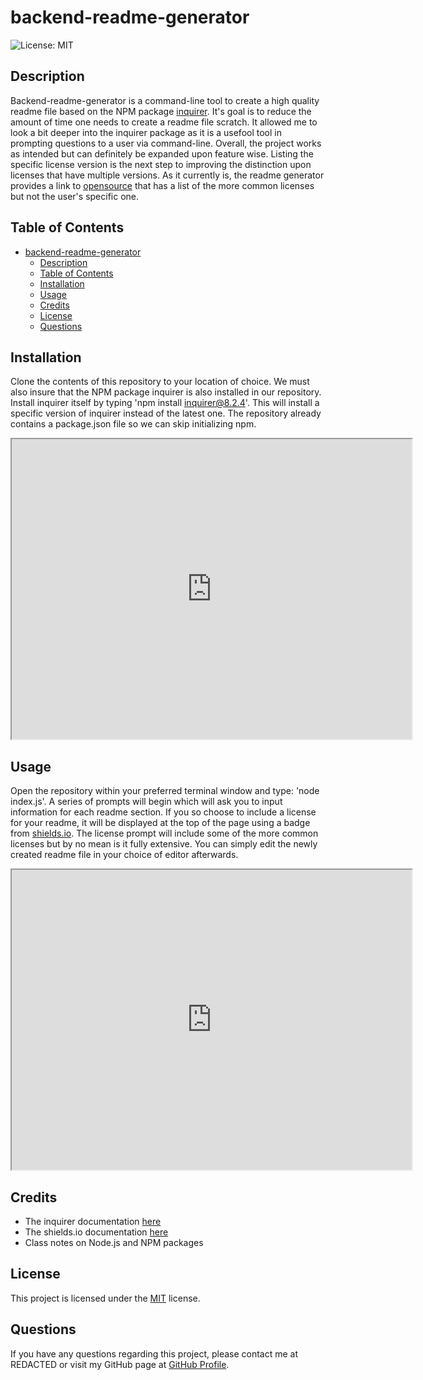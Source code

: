 # backend-readme-generator

![License: MIT](https://img.shields.io/badge/License-MIT-brightgreen.svg)

## Description
Backend-readme-generator is a command-line tool to create a high quality readme file based on the NPM package [inquirer](https://www.npmjs.com/package/inquirer). It's goal is to reduce the amount of time one needs to create a readme file scratch. It allowed me to look a bit deeper into the inquirer package as it is a usefool tool in prompting questions to a user via command-line. Overall, the project works as intended but can definitely be expanded upon feature wise. Listing the specific license version is the next step to improving the distinction upon licenses that have multiple versions. As it currently is, the readme generator provides a link to [opensource](https://opensource.org/licenses/) that has a list of the more common licenses but not the user's specific one.

## Table of Contents
- [backend-readme-generator](#backend-readme-generator)
  - [Description](#description)
  - [Table of Contents](#table-of-contents)
  - [Installation](#installation)
  - [Usage](#usage)
  - [Credits](#credits)
  - [License](#license)
  - [Questions](#questions)

## Installation
Clone the contents of this repository to your location of choice. We must also insure that the NPM package inquirer is also installed in our repository. Install inquirer itself by typing 'npm install inquirer@8.2.4'. This will install a specific version of inquirer instead of the latest one. The repository already contains a package.json file so we can skip initializing npm.

<iframe src="https://drive.google.com/file/d/1649zj1VWNTevNWJtlWhtqGjWbNZL91i4/preview" width="640" height="480"></iframe>

## Usage
Open the repository within your preferred terminal window and type: 'node index.js'. A series of prompts will begin which will ask you to input information for each readme section. If you so choose to include a license for your readme, it will be displayed at the top of the page using a badge from [shields.io](https://shields.io/). The license prompt will include some of the more common licenses but by no mean is it fully extensive. You can simply edit the newly created readme file in your choice of editor afterwards.

<iframe src="https://drive.google.com/file/d/189wLWsFsszVN9ccTjuUBq3kXlxd3R890/preview" width="640" height="480"></iframe>

## Credits
- The inquirer documentation [here](https://www.npmjs.com/package/inquirer)
- The shields.io documentation [here](https://shields.io/)
- Class notes on Node.js and NPM packages

## License
This project is licensed under the [MIT](https://opensource.org/licenses) license.

## Questions
If you have any questions regarding this project, please contact me at REDACTED or visit my GitHub page at [GitHub Profile](https://github.com/Exo-MDR-CD2000).